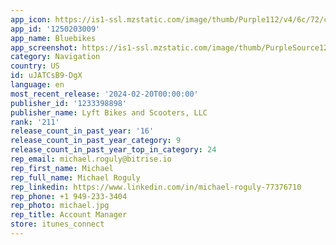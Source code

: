 ```yaml
---
app_icon: https://is1-ssl.mzstatic.com/image/thumb/Purple112/v4/6c/72/c7/6c72c734-12dd-c081-f6dd-658d8c6f5052/BostonAppIcon-Release-0-1x_U007ephone-0-85-220-0.png/1024x1024bb.png
app_id: '1250203009'
app_name: Bluebikes
app_screenshot: https://is1-ssl.mzstatic.com/image/thumb/PurpleSource126/v4/da/45/92/da459273-ac6f-894d-72a3-eb91161e7741/62dcb468-5d33-4fae-9a52-d52608cf55b0_iOS-English-6.5-Screenshot-01.png/1242x2688bb.png
category: Navigation
country: US
id: uJATCsB9-DgX
language: en
most_recent_release: '2024-02-20T00:00:00'
publisher_id: '1233398898'
publisher_name: Lyft Bikes and Scooters, LLC
rank: '211'
release_count_in_past_year: '16'
release_count_in_past_year_category: 9
release_count_in_past_year_top_in_category: 24
rep_email: michael.roguly@bitrise.io
rep_first_name: Michael
rep_full_name: Michael Roguly
rep_linkedin: https://www.linkedin.com/in/michael-roguly-77376710
rep_phone: +1 949-233-3404
rep_photo: michael.jpg
rep_title: Account Manager
store: itunes_connect
---
```

